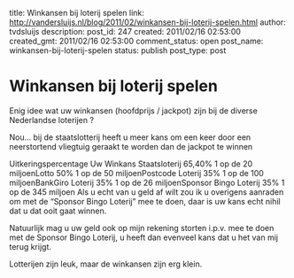 title: Winkansen bij loterij spelen
link: http://vandersluijs.nl/blog/2011/02/winkansen-bij-loterij-spelen.html
author: tvdsluijs
description: 
post_id: 247
created: 2011/02/16 02:53:00
created_gmt: 2011/02/16 02:53:00
comment_status: open
post_name: winkansen-bij-loterij-spelen
status: publish
post_type: post

# Winkansen bij loterij spelen

Enig idee wat uw winkansen (hoofdprijs / jackpot) zijn bij de diverse Nederlandse loterijen ?  
  
Nou… bij de staatslotterij heeft u meer kans om een keer door een neerstortend vliegtuig geraakt te worden dan de jackpot te winnen  
  
Uitkeringspercentage Uw Winkans Staatsloterij 65,40% 1 op de 20 miljoenLotto 50% 1 op de 50 miljoenPostcode Loterij 35% 1 op de 100 miljoenBankGiro Loterij 35% 1 op de 26 miljoenSponsor Bingo Loterij 35% 1 op de 345 miljoen Als u echt van u geld af wilt zou ik u overigens aanraden om met de “Sponsor Bingo Loterij” mee te doen, daar is uw kans echt nihil dat u dat ooit gaat winnen.  
  
Natuurlijk mag u uw geld ook op mijn rekening storten i.p.v. mee te doen met de Sponsor Bingo Loterij, u heeft dan evenveel kans dat u het van mij terug krijgt.  
  
Lotterijen zijn leuk, maar de winkansen zijn erg klein.